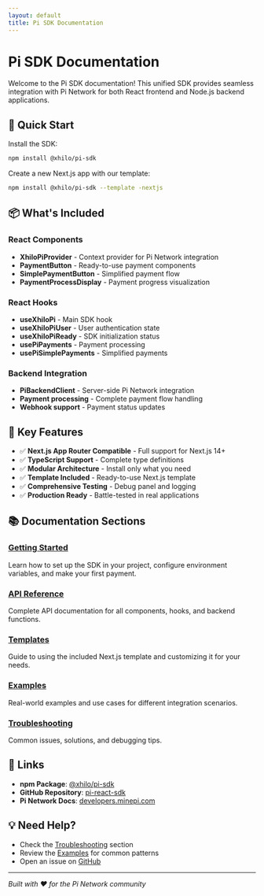 ```yaml
---
layout: default
title: Pi SDK Documentation
---
```


# Pi SDK Documentation

Welcome to the Pi SDK documentation! This unified SDK provides seamless integration with Pi Network for both React frontend and Node.js backend applications.

## 🚀 Quick Start

Install the SDK:

```bash
npm install @xhilo/pi-sdk
```

Create a new Next.js app with our template:

```bash
npm install @xhilo/pi-sdk --template -nextjs
```

## 📦 What's Included

### React Components
- **XhiloPiProvider** - Context provider for Pi Network integration
- **PaymentButton** - Ready-to-use payment components
- **SimplePaymentButton** - Simplified payment flow
- **PaymentProcessDisplay** - Payment progress visualization

### React Hooks
- **useXhiloPi** - Main SDK hook
- **useXhiloPiUser** - User authentication state
- **useXhiloPiReady** - SDK initialization status
- **usePiPayments** - Payment processing
- **usePiSimplePayments** - Simplified payments

### Backend Integration
- **PiBackendClient** - Server-side Pi Network integration
- **Payment processing** - Complete payment flow handling
- **Webhook support** - Payment status updates

## 🎯 Key Features

- ✅ **Next.js App Router Compatible** - Full support for Next.js 14+
- ✅ **TypeScript Support** - Complete type definitions
- ✅ **Modular Architecture** - Install only what you need
- ✅ **Template Included** - Ready-to-use Next.js template
- ✅ **Comprehensive Testing** - Debug panel and logging
- ✅ **Production Ready** - Battle-tested in real applications

## 📚 Documentation Sections

### [Getting Started](/getting-started)
Learn how to set up the SDK in your project, configure environment variables, and make your first payment.

### [API Reference](/api-reference)
Complete API documentation for all components, hooks, and backend functions.

### [Templates](/templates)
Guide to using the included Next.js template and customizing it for your needs.

### [Examples](/examples)
Real-world examples and use cases for different integration scenarios.

### [Troubleshooting](/troubleshooting)
Common issues, solutions, and debugging tips.

## 🔗 Links

- **npm Package**: [@xhilo/pi-sdk](https://www.npmjs.com/package/@xhilo/pi-sdk)
- **GitHub Repository**: [pi-react-sdk](https://github.com/xhilo-labs/pi-sdk)
- **Pi Network Docs**: [developers.minepi.com](https://developers.minepi.com/)

## 💡 Need Help?

- Check the [Troubleshooting](/troubleshooting) section
- Review the [Examples](/examples) for common patterns
- Open an issue on [GitHub](https://github.com/xhilo-labs/pi-sdk/issues)

---

*Built with ❤️ for the Pi Network community*
